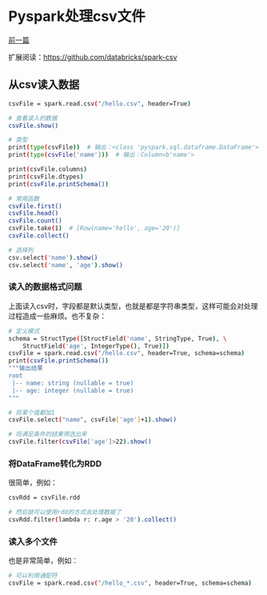 # Pyspark处理csv文件
[前一篇](/hadoop/pyspark-base.md)

扩展阅读：https://github.com/databricks/spark-csv

## 从csv读入数据

```sh
csvFile = spark.read.csv("/hello.csv", header=True)

# 查看读入的数据
csvFile.show()

# 类型
print(type(csvFile))  # 输出：<class 'pyspark.sql.dataframe.DataFrame'>
print(type(csvFile['name']))  # 输出：Column<b'name'>

print(csvFile.columns)
print(csvFile.dtypes)
print(csvFile.printSchema())

# 常用函数
csvFile.first()
csvFile.head()
csvFile.count()
csvFile.take(1)  # [Row(name='hello', age='20')]
csvFile.collect()

# 选择列
csv.select('name').show()
csv.select('name', 'age').show()
```

### 读入的数据格式问题
上面读入csv时，字段都是默认类型，也就是都是字符串类型，这样可能会对处理过程造成一些麻烦。也不复杂：

```sh
# 定义模式
schema = StructType([StructField('name', StringType, True), \
    StructField('age', IntegerType(), True)])
csvFile = spark.read.csv("/hello.csv", header=True, schema=schema)
print(csvFile.printSchema())
"""输出结果
root
 |-- name: string (nullable = true)
 |-- age: integer (nullable = true)
"""

# 将某个值都加1
csvFile.select("name", csvFile['age']+1).show()

# 将满足条件的结果筛选出来
csvFile.filter(csvFile['age']>22).show()
```


### 将DataFrame转化为RDD
很简单，例如：

```sh
csvRdd = csvFile.rdd

# 然后就可以使用rdd的方式去处理数据了
csvRdd.filter(lambda r: r.age > '20').collect()
```

### 读入多个文件
也是非常简单，例如：

```sh
# 可以利用通配符
csvFile = spark.read.csv("/hello_*.csv", header=True, schema=schema)
```


